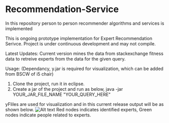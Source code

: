 Recommendation-Service
======================

In this repository person to person recommender algorithms and services is implemented 

This is ongoing prototype implementation for Expert Recommendation Serivce.
Project is under continuous development and may not compile.

Latest Updates: Current version mines the data from stackexchange fitness data
to retreive experts from the data for the given query.

Usage: (Dependancy, y.jar is required for visualization, which can be added from BSCW of i5 chair)
1. Clone the project, run it in eclipse.
2. Create a jar of the project and run as below,
java -jar YOUR_JAR_FILE_NAME "YOUR_QUERY_HERE"

yFliles are used for visualization and in this current release output will be as shown below.
![Alt text](http://full/path/to/img.jpg "Optional title")
Red nodes indicates identified experts, Green nodes indicate people related to experts.
